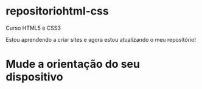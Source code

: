 # repositoriohtml-css
 Curso HTML5 e CSS3

 Estou aprendendo a criar sites e agora estou atualizando o meu repositório!

<!DOCTYPE html>
<html lang="pt-br">
<head>
    <meta charset="UTF-8">
    <meta name="viewport" content="width=device-width, initial-scale=1.0">
    <title>Media Query</title>
    <link rel="stylesheet" href="estilo/style.css" media="all">
    <link rel="stylesheet" href="estilo/retrato.css" media="screen and (orientation: portrait)">
    <link rel="stylesheet" href="estilo/paisagem.css" media="screen and (orientation: landscape)">
</head>
<body>
    <h1>Mude a orientação do seu dispositivo</h1>
</body>
</html>
